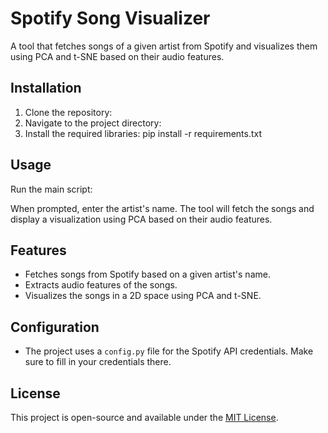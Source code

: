 # Spotify Song Visualizer

A tool that fetches songs of a given artist from Spotify and visualizes them using PCA and t-SNE based on their audio features.

## Installation

1. Clone the repository:
2. Navigate to the project directory:
3. Install the required libraries:
pip install -r requirements.txt

## Usage

Run the main script:

When prompted, enter the artist's name. The tool will fetch the songs and display a visualization using PCA based on their audio features.

## Features

- Fetches songs from Spotify based on a given artist's name.
- Extracts audio features of the songs.
- Visualizes the songs in a 2D space using PCA and t-SNE.

## Configuration

- The project uses a `config.py` file for the Spotify API credentials. Make sure to fill in your credentials there.

## License

This project is open-source and available under the [MIT License](LICENSE).
